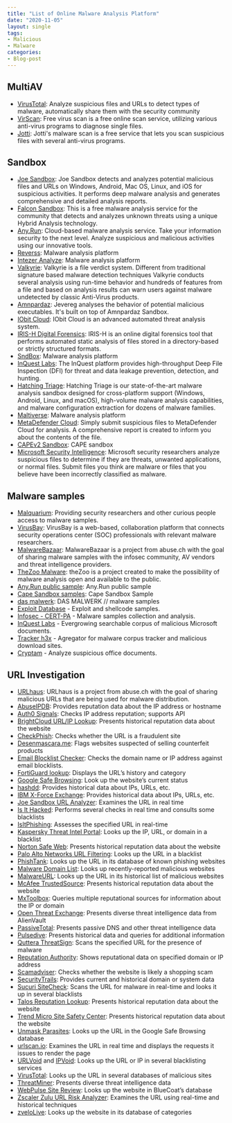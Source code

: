 ```yaml
---
title: "List of Online Malware Analysis Platform"
date: "2020-11-05"
layout: single
tags:
- Malicious
- Malware
categories:
- Blog-post
---
```


## MultiAV
- [VirusTotal](https://www.virustotal.com/gui/home): Analyze suspicious files and URLs to detect types of malware, automatically share them with the security community
- [VirScan](https://www.virscan.org/): Free virus scan is a free online scan service, utilizing various anti-virus programs to diagnose single files.
- [Jotti](https://virusscan.jotti.org/en): Jotti's malware scan is a free service that lets you scan suspicious files with several anti-virus programs.

## Sandbox
- [Joe Sandbox](https://www.joesandbox.com/analysispaged/0): Joe Sandbox detects and analyzes potential malicious files and URLs on Windows, Android, Mac OS, Linux, and iOS for suspicious activities. It performs deep malware analysis and generates comprehensive and detailed analysis reports.
- [Falcon Sandbox](https://hybrid-analysis.com/): This is a free malware analysis service for the community that detects and analyzes unknown threats using a unique Hybrid Analysis technology.
- [Any.Run](https://app.any.run/): Cloud-based malware analysis service. Take your information security to the next level. Analyze suspicious and malicious activities using our innovative tools.
- [Reverss](https://sandbox.anlyz.io/dashboard): Malware analysis platform
- [Intezer Analyze](https://analyze.intezer.com/?utm_campaign=get%20started&utm_source=website#/analyze): Malware analysis platform
- [Valkyrie](https://valkyrie.comodo.com/): Valkyrie is a file verdict system. Different from traditional signature based malware detection techniques Valkyrie conducts several analysis using run-time behavior and hundreds of features from a file and based on analysis results can warn users against malware undetected by classic Anti-Virus products.
- [Amnpardaz](https://jevereg.amnpardaz.com/uploadfiles): Jevereg analyses the behavior of potential malicious executables. It's built on top of Amnpardaz Sandbox.
- [IObit Cloud](http://cloud.iobit.com/): IObit Cloud is an advanced automated threat analysis system.
- [IRIS-H Digital Forensics](https://iris-h.services/pages/dashboard#/pages/dashboard): IRIS-H is an online digital forensics tool that performs automated static analysis of files stored in a directory-based or strictly structured formats. 
- [SndBox](https://app.sndbox.com/login): Malware analysis platform
- [InQuest Labs](https://labs.inquest.net/): The InQuest platform provides high-throughput Deep File Inspection (DFI) for threat and data leakage prevention, detection, and hunting.
- [Hatching Triage](https://tria.ge/reports/public): Hatching Triage is our state-of-the-art malware analysis sandbox designed for cross-platform support (Windows, Android, Linux, and macOS), high-volume malware analysis capabilities, and malware configuration extraction for dozens of malware families.
- [Maltiverse](https://maltiverse.com/search): Malware analysis platform
- [MetaDefender Cloud](https://metadefender.opswat.com/?lang=en): Simply submit suspicious files to MetaDefender Cloud for analysis. A comprehensive report is created to inform you about the contents of the file.
- [CAPEv2 Sandbox](https://capesandbox.com/): CAPE sandbox
- [Microsoft Security Intelligence](https://www.microsoft.com/en-us/wdsi/filesubmission): Microsoft security researchers analyze suspicious files to determine if they are threats, unwanted applications, or normal files. Submit files you think are malware or files that you believe have been incorrectly classified as malware.

## Malware samples
- [Malquarium](https://malquarium.org/): Providing security researchers and other curious people access to malware samples.
- [VirusBay](https://beta.virusbay.io/): VirusBay is a web-based, collaboration platform that connects security operations center (SOC) professionals with relevant malware researchers.
- [MalwareBazaar](https://bazaar.abuse.ch/): MalwareBazaar is a project from abuse.ch with the goal of sharing malware samples with the infosec community, AV vendors and threat intelligence providers.
- [TheZoo Malware](https://github.com/ytisf/theZoo/tree/master/malwares/Binaries): theZoo is a project created to make the possibility of malware analysis open and available to the public.
- [Any.Run public sample](https://app.any.run/submissions): Any.Run public sample
- [Cape Sandbox samples](https://cape.contextis.com/analysis/): Cape Sandbox Sample
- [das malwerk](http://dasmalwerk.eu/): DAS MALWERK // malware samples
- [Exploit Database](https://www.exploit-db.com/)  - Exploit and shellcode samples.
- [Infosec - CERT-PA](https://infosec.cert-pa.it/analyze/submission.html)  - Malware samples collection and analysis.
- [InQuest Labs](https://labs.inquest.net/)  - Evergrowing searchable corpus of malicious Microsoft documents.
- [Tracker h3x](http://tracker.h3x.eu/) - Agregator for malware corpus tracker and malicious download sites.
- [Cryptam](http://www.cryptam.com/) - Analyze suspicious office documents.


## URL Investigation
-   [URLhaus](https://urlhaus.abuse.ch/browse/): URLhaus is a project from abuse.ch with the goal of sharing malicious URLs that are being used for malware distribution.
-   [AbuseIPDB](https://www.abuseipdb.com/): Provides reputation data about the IP address or hostname
-   [Auth0 Signals](https://auth0.com/signals/ip): Checks IP address reputation; supports API
-   [BrightCloud URL/IP Lookup](http://www.brightcloud.com/support/lookup.php): Presents historical reputation data about the website
-   [CheckPhish](https://checkphish.ai/): Checks whether the URL is a fraudulent site
-   [Desenmascara.me](http://desenmascara.me/): Flags websites suspected of selling counterfeit products
-   [Email Blocklist Checker](https://tools.pepipost.com/email-blacklist-checker): Checks the domain name or IP address against email blocklists.
-   [FortiGuard lookup](http://www.fortiguard.com/ip_rep/): Displays the URL’s history and category
-   [Google Safe Browsing](https://transparencyreport.google.com/safe-browsing/search): Look up the website’s current status
-   [hashdd](https://hashdd.com/): Provides historical data about IPs, URLs, etc.
-   [IBM X-Force Exchange](https://exchange.xforce.ibmcloud.com/): Provides historical data about IPs, URLs, etc.
-   [Joe Sandbox URL Analyzer](https://www.url-analyzer.net/): Examines the URL in real time
-   [Is It Hacked](http://www.isithacked.com/): Performs several checks in real time and consults some blacklists
-   [IsItPhishing](http://isitphishing.org/): Assesses the specified URL in real-time
-   [Kaspersky Threat Intel Portal](https://opentip.kaspersky.com/): Looks up the IP, URL, or domain in a blacklist
-   [Norton Safe Web](http://safeweb.norton.com/): Presents historical reputation data about the website
-   [Palo Alto Networks URL Filtering](https://urlfiltering.paloaltonetworks.com/): Looks up the URL in a blacklist
-   [PhishTank](http://www.phishtank.com/): Looks up the URL in its database of known phishing websites
-   [Malware Domain List](http://www.malwaredomainlist.com/mdl.php): Looks up recently-reported malicious websites
-   [MalwareURL](http://www.malwareurl.com/listing-urls.php): Looks up the URL in its historical list of malicious websites
-   [McAfee TrustedSource](http://www.trustedsource.org/): Presents historical reputation data about the website
-   [MxToolbox](http://mxtoolbox.com/blacklists.aspx): Queries multiple reputational sources for information about the IP or domain
-   [Open Threat Exchange](https://otx.alienvault.com/browse): Presents diverse threat intelligence data from AlienVault
-   [PassiveTotal](https://www.passivetotal.org/): Presents passive DNS and other threat intelligence data
-   [Pulsedive](https://pulsedive.com/): Presents historical data and queries for additional information
-   [Quttera ThreatSign](http://quttera.com/): Scans the specified URL for the presence of malware
-   [Reputation Authority](http://www.reputationauthority.org/): Shows reputational data on specified domain or IP address
-   [Scamadviser](https://www.scamadviser.com/): Checks whether the website is likely a shopping scam
-   [SecurityTrails](https://securitytrails.com/#search): Provides current and historical domain or system data
-   [Sucuri SiteCheck](https://sitecheck.sucuri.net/): Scans the URL for malware in real-time and looks it up in several blacklists
-   [Talos Reputation Lookup](https://talosintelligence.com/): Presents historical reputation data about the website
-   [Trend Micro Site Safety Center](https://global.sitesafety.trendmicro.com/): Presents historical reputation data about the website
-   [Unmask Parasites](http://www.unmaskparasites.com/security-report/): Looks up the URL in the Google Safe Browsing database
-   [urlscan.io](https://urlscan.io/): Examines the URL in real time and displays the requests it issues to render the page
-   [URLVoid](http://urlvoid.com/) and  [IPVoid](http://www.ipvoid.com/): Looks up the URL or IP in several blacklisting services
-   [VirusTotal](https://www.virustotal.com/): Looks up the URL in several databases of malicious sites
-   [ThreatMiner](https://www.threatminer.org/): Presents diverse threat intelligence data
-   [WebPulse Site Review](https://sitereview.bluecoat.com/): Looks up the website in BlueCoat’s database
-   [Zscaler Zulu URL Risk Analyzer](http://zulu.zscaler.com/): Examines the URL using real-time and historical techniques
-   [zveloLive](https://tools.zvelo.com/): Looks up the website in its database of categories
